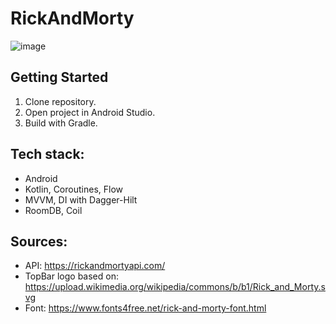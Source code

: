 # RickAndMorty
![image](https://github.com/user-attachments/assets/1ec9ef64-e87e-48bf-9b78-8495348714db)

## Getting Started
1. Clone repository.
2. Open project in Android Studio.
3. Build with Gradle.
   
## Tech stack:
- Android
- Kotlin, Coroutines, Flow
- MVVM, DI with Dagger-Hilt
- RoomDB, Coil

## Sources:
 - API: https://rickandmortyapi.com/
 - TopBar logo based on: https://upload.wikimedia.org/wikipedia/commons/b/b1/Rick_and_Morty.svg
 - Font: https://www.fonts4free.net/rick-and-morty-font.html
